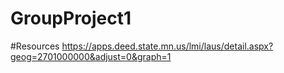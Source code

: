# GroupProject1

#Resources
https://apps.deed.state.mn.us/lmi/laus/detail.aspx?geog=2701000000&adjust=0&graph=1